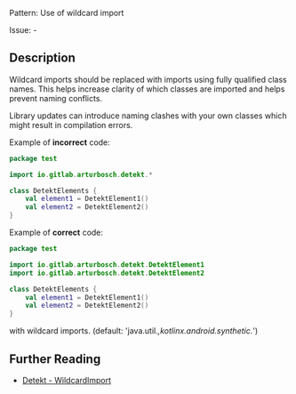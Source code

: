 Pattern: Use of wildcard import

Issue: -

## Description

Wildcard imports should be replaced with imports using fully qualified class names. This helps increase clarity of
which classes are imported and helps prevent naming conflicts.

Library updates can introduce naming clashes with your own classes which might result in compilation errors.

Example of **incorrect** code:

```kotlin
package test

import io.gitlab.arturbosch.detekt.*

class DetektElements {
    val element1 = DetektElement1()
    val element2 = DetektElement2()
}
```

Example of **correct** code:

```kotlin
package test

import io.gitlab.arturbosch.detekt.DetektElement1
import io.gitlab.arturbosch.detekt.DetektElement2

class DetektElements {
    val element1 = DetektElement1()
    val element2 = DetektElement2()
}
```

with wildcard imports. (default: 'java.util.*,kotlinx.android.synthetic.*')

## Further Reading

* [Detekt - WildcardImport](https://detekt.dev/docs/rules/style/#wildcardimport)
